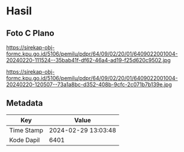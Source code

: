# Hasil

## Foto C Plano

https://sirekap-obj-formc.kpu.go.id/5106/pemilu/pdpr/64/09/02/20/01/6409022001004-20240220-111524--35bab41f-df62-46a4-ad19-f25d620c9502.jpg

https://sirekap-obj-formc.kpu.go.id/5106/pemilu/pdpr/64/09/02/20/01/6409022001004-20240220-120507--73a1a8bc-d352-408b-9cfc-2c071b7b139e.jpg


## Metadata

| Key        | Value               |
| ---------- | ------------------- |
| Time Stamp | 2024-02-29 13:03:48 |
| Kode Dapil | 6401                |



